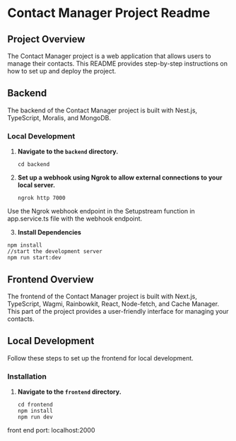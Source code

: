 # Contact Manager Project Readme

## Project Overview

The Contact Manager project is a web application that allows users to manage their contacts. This README provides step-by-step instructions on how to set up and deploy the project.

## Backend

The backend of the Contact Manager project is built with Nest.js, TypeScript, Moralis, and MongoDB.

### Local Development

1. **Navigate to the `backend` directory.**

   ```shell
   cd backend

2. **Set up a webhook using Ngrok to allow external connections to your local server.**

   ```shell
   ngrok http 7000

Use the Ngrok webhook endpoint in the Setupstream function in app.service.ts file with the webhook endpoint.

3. **Install Dependencies**
```shell
npm install
//start the development server
npm run start:dev
```

## Frontend Overview

The frontend of the Contact Manager project is built with Next.js, TypeScript, Wagmi, Rainbowkit, React, Node-fetch, and Cache Manager. This part of the project provides a user-friendly interface for managing your contacts.

## Local Development

Follow these steps to set up the frontend for local development.

### Installation

1. **Navigate to the `frontend` directory.**

   ```shell
   cd frontend
   npm install
   npm run dev

front end port: localhost:2000

